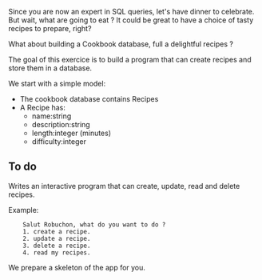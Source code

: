 Since you are now an expert in SQL queries, let's have dinner to celebrate. But wait, what are going to eat ?
It could be great to have a choice of tasty recipes to prepare, right?


What about building a Cookbook database, full a delightful recipes ?

The goal of this exercice is to build a program that can create recipes and store them in a database.

We start with a simple model:

* The cookbook database contains Recipes
* A Recipe has:
	* name:string 
	* description:string 
	* length:integer (minutes) 
	* difficulty:integer 


## To do

Writes an interactive program that can create, update, read and delete recipes.

Example:

````
	Salut Robuchon, what do you want to do ?
	1. create a recipe.
	2. update a recipe.
	3. delete a recipe.
	4. read my recipes.
````


We prepare a skeleton of the app for you.

 


